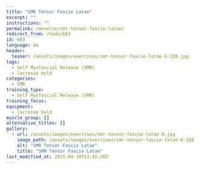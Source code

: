 ```yaml
---
title: "SMR Tensor Fascie Latae"
excerpt: ""
instructions: ""
permalink: /oevelse/smr-tensor-fascie-latae/
redirect_from: /node/683
id: 683
language: da
header:
  teaser: /assets/images/exercises/smr-tensor-fascie-latae-0-320.jpg
tags:
  - Self Myofascial Release (SMR)
  - lacrosse bold
categories:
  - SMR
training_type:
  - Self Myofascial Release (SMR)
training_focus:
equipment:
  - lacrosse bold
muscle_group: []
alternative_titles: []
gallery:
  - url: /assets/images/exercises/smr-tensor-fascie-latae-0.jpg
    image_path: /assets/images/exercises/smr-tensor-fascie-latae-0-320.jpg
    alt: "SMR Tensor Fascie Latae"
    title: "SMR Tensor Fascie Latae"
last_modified_at: 2015-04-10T13:45:20Z
---
```

